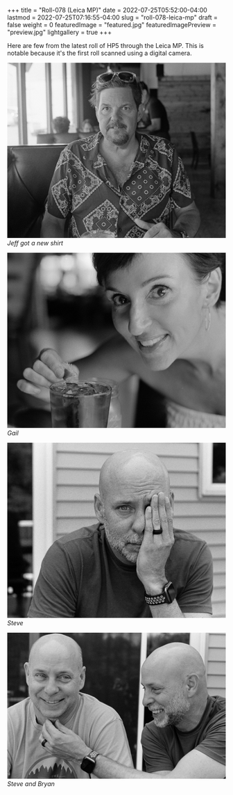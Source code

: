 +++
title = "Roll-078 (Leica MP)"
date = 2022-07-25T05:52:00-04:00
lastmod = 2022-07-25T07:16:55-04:00
slug = "roll-078-leica-mp"
draft = false
weight = 0
featuredImage = "featured.jpg"
featuredImagePreview = "preview.jpg"
lightgallery = true
+++

Here are  few from the latest roll of HP5 through the Leica MP. This is notable because it's the first roll scanned using a digital camera.

![Jeff got a new shirt](20220725--jeff.jpg)
*Jeff got a new shirt*

![Gail](20220725--gail.jpg)
*Gail*

![Steve](20220725--steve.jpg)
*Steve*

![Steve and Bryan](20220725--steve-bryan.jpg)
*Steve and Bryan*

